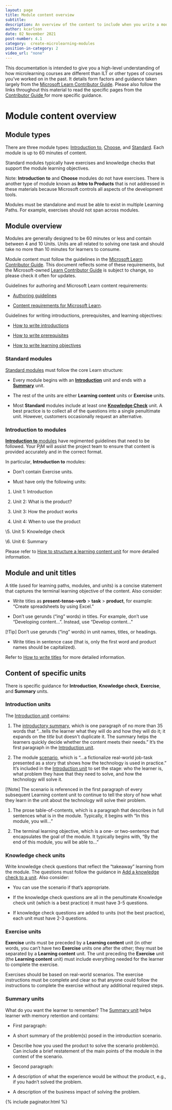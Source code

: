 ```yaml
---
layout: page
title: Module content overview
subtitle:
description: An overview of the content to include when you write a module
author: kcarlson
date: 02 November 2021
post-number: 4.1
category:  create-microlearning-modules
position-in-category: 2
video_url: "none"
---
```


This documentation is intended to give you a high-level understanding of how microlearning courses are different than ILT or other types of courses you’ve worked on in the past. It details form factors and guidance taken largely from the [Microsoft Learn Contributor Guide](https://review.docs.microsoft.com/en-us/help/learn/?branch=main). Please also follow the links throughout this material to read the specific pages from the [Contributor Guide ](https://review.docs.microsoft.com/en-us/help/learn/?branch=main)for more specific guidance.

# Module content overview

## Module types

There are three module types: [Introduction to](https://review.docs.microsoft.com/en-us/help/learn/id-guidance-intromodules?branch=main), [Choose](https://review.docs.microsoft.com/en-us/help/learn/id-guidance-choosemodules?branch=main), and [Standard](https://review.docs.microsoft.com/en-us/help/learn/id-guidance-standardmodules?branch=main). Each module is up to 60 minutes of content.

Standard modules typically have exercises and knowledge checks that support the module learning objectives. 

Note: **Introduction** **to** and **Choose** modules do not have exercises. There is another type of module known as **Intro to Products** that is not addressed in these materials because Microsoft controls all aspects of the development tools.

Modules must be standalone and must be able to exist in multiple Learning Paths. For example, exercises should not span across modules.

## Module overview

Modules are generally designed to be 60 minutes or less and contain between 4 and 10 Units. Units are all related to solving one task and should take no more than 10 minutes for learners to consume. 

Module content must follow the guidelines in the [Microsoft Learn Contributor Guide](https://review.docs.microsoft.com/en-us/help/learn/?branch=main). This document reflects some of these requirements, but the Microsoft-owned [Learn Contributor Guide](https://review.docs.microsoft.com/en-us/help/learn/?branch=main) is subject to change, so please check it often for updates.

Guidelines for authoring and Microsoft Learn content requirements:

- [Authoring guidelines](https://review.docs.microsoft.com/en-us/help/learn/id-guidance?branch=main)

- [Content requirements for Microsoft Learn](https://review.docs.microsoft.com/en-us/help/learn/content-requirements?branch=main).

Guidelines for writing introductions, prerequisites, and learning objectives:

- [How to write introductions](https://review.docs.microsoft.com/en-us/help/learn/id-guidance-introductions)

- [How to write prerequisites](https://review.docs.microsoft.com/en-us/help/learn/id-guidance-prerequisites) 

- [How to write learning objectives](https://review.docs.microsoft.com/en-us/help/learn/id-guidance-learning-objectives) 

### Standard modules

[Standard modules](https://review.docs.microsoft.com/en-us/help/learn/id-guidance-standardmodules?branch=main) must follow the core Learn structure: 

- Every module begins with an **[Introduction](https://review.docs.microsoft.com/en-us/help/learn/id-guidance-introductions?branch=main)** unit and ends with a **[Summary](https://review.docs.microsoft.com/en-us/help/learn/id-guidance-module-summary-unit?branch=main)** unit.

- The rest of the units are either **Learning content** units or **Exercise** units. 

- Most **Standard** modules include at least one **[Knowledge Check](https://review.docs.microsoft.com/en-us/help/learn/id-guidance-knowledge-check?branch=main)** unit. A best practice is to collect all of the questions into a single penultimate unit. However, customers occasionally request an alternative.

### Introduction to modules

[**Introduction to** modules](https://review.docs.microsoft.com/en-us/help/learn/id-guidance-intromodules?branch=main) have regimented guidelines that need to be followed. Your PjM will assist the project team to ensure that content is provided accurately and in the correct format.

In particular, **Introduction to** modules:

- Don’t contain Exercise units.

- Must have only the following units:

1. Unit 1: Introduction

1. Unit 2: What is the product?

1. Unit 3: How the product works

1. Unit 4: When to use the product

\5.   Unit 5: Knowledge check

\6.   Unit 6: Summary

Please refer to [How to structure a learning content unit](https://review.docs.microsoft.com/en-us/help/learn/id-guidance-structure-learning-content?branch=main) for more detailed information.

## Module and unit titles

A title (used for learning paths, modules, and units) is a concise statement that captures the terminal learning objective of the content. Also consider:

- Write titles as **present-tense-verb** > **task** > **product**, for example: “Create spreadsheets by using Excel.” 

- Don’t use gerunds (“ing” words) in titles. For example, don’t use “Developing content…”. Instead, use “Develop content…" 

[!Tip] Don’t use gerunds (“ing” words) in unit names, titles, or headings.

- Write titles in sentence case (that is, only the first word and product names should be capitalized).

Refer to [How to write titles](https://review.docs.microsoft.com/en-us/help/learn/id-guidance-title) for more detailed information.

## Content of specific units

There is specific guidance for **Introduction**, **Knowledge check**, **Exercise**, and **Summary** units. 

### Introduction units

The [Introduction unit](https://review.docs.microsoft.com/en-us/help/learn/id-guidance-introductions?branch=main) contains:

1. The [introductory summary](https://review.docs.microsoft.com/en-us/help/learn/id-guidance-introductory-summaries?branch=main), which is one paragraph of no more than 35 words that “…tells the learner what they will do and how they will do it; it expands on the *title* but doesn't duplicate it. The summary helps the learners quickly decide whether the content meets their needs.” It’s the first paragraph in the [Introduction unit](https://review.docs.microsoft.com/en-us/help/learn/id-guidance-introductions?branch=main). 

1. The module [scenario](https://review.docs.microsoft.com/en-us/help/learn/id-guidance-scenarios?branch=main), which is “…a fictionalize real-world job-task presented as a story that shows how the technology is used in practice.” It’s included in the [Introduction unit](https://review.docs.microsoft.com/en-us/help/learn/id-guidance-introductions?branch=main) to set the stage: who the learner is, what problem they have that they need to solve, and how the technology will solve it. 

[!Note] The scenario is referenced in the first paragraph of every subsequent Learning content unit to continue to tell the story of how what they learn in the unit about the technology will solve their problem.

1. The prose table-of-contents, which is a paragraph that describes in full sentences what is in the module. Typically, it begins with “In this module, you will…”

1. The terminal learning objective, which is a one- or two-sentence that encapsulates the goal of the module. It typically begins with, “By the end of this module, you will be able to…” 

### Knowledge check units

Write knowledge check questions that reflect the “takeaway” learning from the module. The questions must follow the guidance in [Add a knowledge check to a unit](https://review.docs.microsoft.com/en-us/help/learn/unit-add-a-knowledge-check?branch=main). Also consider:

- You can use the scenario if that’s appropriate. 

- If the knowledge check questions are all in the penultimate Knowledge check unit (which is a best practice) it must have 3-5 questions.

- If knowledge check questions are added to units (not the best practice), each unit must have 2-3 questions.

### Exercise units

**Exercise** units must be preceded by a **Learning content** unit (in other words, you can’t have two **Exercise** units one after the other; they must be separated by a **Learning content** unit. The unit preceding the **Exercise** unit (the **Learning content** unit) must include everything needed for the learner to complete the exercise.

Exercises should be based on real-world scenarios. The exercise instructions must be complete and clear so that anyone could follow the instructions to complete the exercise without any additional required steps.

### Summary units

What do you want the learner to remember? The [Summary unit](https://review.docs.microsoft.com/en-us/help/learn/id-guidance-module-summary-unit?branch=main) helps learner with memory retention and contains:

- First paragraph: 

- A short summary of the problem(s) posed in the introduction scenario. 

- Describe how you used the product to solve the scenario problem(s). Can include a brief restatement of the main points of the module in the context of the scenario.

- Second paragraph:

- A description of what the experience would be without the product, e.g., if you hadn’t solved the problem.

- A description of the business impact of solving the problem.


{% include paginator.html %}